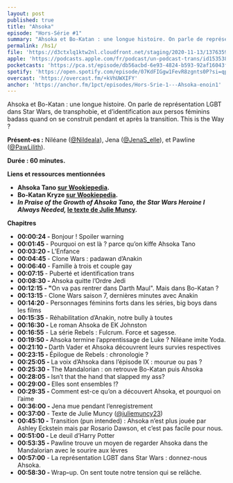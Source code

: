 ```yaml
---
layout: post
published: true
title: "Ahsoka"
episode: "Hors-Série #1"
summary: "Ahsoka et Bo-Katan : une longue histoire. On parle de représentation LGBT dans Star Wars, de transphobie, et d’identification aux persos féminins badass quand on se construit pendant et après la transition. This is the Way ?"
permalink: /hs1/
file: 'https://d3ctxlq1ktw2nl.cloudfront.net/staging/2020-11-13/137635989-44100-2-fe105b3210639.m4a'
apple: 'https://podcasts.apple.com/fr/podcast/un-podcast-trans/id1535381424#episodeGuid=3de6b22d-2ab4-44d0-a13b-8bd3ff2bb797'
pocketcasts: 'https://pca.st/episode/db56acbd-6e93-4824-b593-92af16043f52'
spotify: 'https://open.spotify.com/episode/07KdFIGgw1FevR8zgnts0P?si=qpt75_i4RRuDN1hGS44h7A'
overcast: 'https://overcast.fm/+kVhUWXIFY'
anchor: 'https://anchor.fm/1pct/episodes/Hors-Srie-1---Ahsoka-enoin1'
---
```

<p>Ahsoka et Bo-Katan : une longue histoire. On parle de représentation LGBT dans Star Wars, de transphobie, et d’identification aux persos féminins badass quand on se construit pendant et après la transition. This is the Way ?</p>

<!--more-->

<p><strong>Présent-es :</strong> Niléane (<a href="https://twitter.com/Nildeala">@Nildeala</a>), Jena (<a href="https://twitter.com/JenaS_elle">@JenaS_elle</a>), et Pawline (<a href="https://twitter.com/PawLilith">@PawLilith</a>).</p>
<p><strong>Durée : 60 minutes.</strong></p>
<p><strong>Liens et ressources mentionnées</strong></p>
<ul>
  <li><strong>Ahsoka Tano </strong><a href="https://starwars.fandom.com/fr/wiki/Ahsoka_Tano"><strong>sur Wookiepedia</strong></a><strong>.</strong></li>
  <li><strong>Bo-Katan Kryze </strong><a href="https://starwars.fandom.com/fr/wiki/Bo-Katan_Kryze"><strong>sur Wookiepedia</strong></a><strong>.</strong></li>
  <li><em><strong>In Praise of the Growth of Ahsoka Tano, the Star Wars Heroine I Always Needed, </strong></em><a href="https://io9.gizmodo.com/in-praise-of-the-growth-of-ahsoka-tano-the-star-wars-h-1823682030"><strong>le texte de Julie Muncy</strong></a><strong>.</strong></li>
</ul>
<p><strong>Chapitres</strong></p>
<ul>
  <li><strong>00:00:24 - </strong>Bonjour ! Spoiler warning</li>
  <li><strong>00:01:45 </strong>- Pourquoi on est là ? parce qu’on kiffe Ahsoka Tano&nbsp;</li>
  <li><strong>00:03:20 - </strong>L’Enfance</li>
  <li><strong>00:04:45 </strong>- Clone Wars : padawan d’Anakin&nbsp;</li>
  <li><strong>00:06:40 </strong>- Famille à trois et couple gay</li>
  <li><strong>00:07:15 </strong>- Puberté et identification trans</li>
  <li><strong>00:08:30 - </strong>Ahsoka quitte l’Ordre Jedi</li>
  <li><strong>00:12:15 - "</strong>On va pas rentrer dans Darth Maul". Mais dans Bo-Katan ?</li>
  <li><strong>00:13:15 </strong>- Clone Wars saison 7, dernières minutes avec Anakin</li>
  <li><strong>00:14:20 </strong>- Personnages féminins forts dans les séries, big boys dans les films</li>
  <li><strong>00:15:35 </strong>- Réhabilitation d’Anakin, notre bully à toutes</li>
  <li><strong>00:16:30 - </strong>Le roman Ahsoka de EK Johnston</li>
  <li><strong>00:16:55</strong> - La série Rebels : Fulcrum. Force et sagesse.</li>
  <li><strong>00:19:50 - </strong>Ahsoka termine l’apprentissage de Luke ? Niléane imite Yoda.</li>
  <li><strong>00:21:10 - </strong>Darth Vader et Ahsoka découvrent leurs survies respectives</li>
  <li><strong>00:23:15 - </strong>Épilogue de Rebels : chronologie ?</li>
  <li><strong>00:25:05 - </strong>La voix d’Ahsoka dans l’épisode IX : mourue ou pas ?&nbsp;</li>
  <li><strong>00:25:30 - </strong>The Mandalorian : on retrouve Bo-Katan puis Ahsoka</li>
  <li><strong>00:28:05 - </strong>Isn’t that the hand that slapped my ass?</li>
  <li><strong>00:29:00 - </strong>Elles sont ensembles !?</li>
  <li><strong>00:29:35 - </strong>Comment est-ce qu’on a découvert Ahsoka, et pourquoi on l’aime</li>
  <li><strong>00:36:00 - </strong>Jena mue pendant l’enregistrement</li>
  <li><strong>00:37:00</strong> - Texte de Julie Muncy (<a href="https://twitter.com/juliemuncy23">@juliemuncy23</a>)&nbsp;</li>
  <li><strong>00:45:10 - </strong>Transition (pun intended) : Ahsoka n’est plus jouée par Ashley Eckstein mais par Rosario Dawson, et c’est pas facile pour nous.</li>
  <li><strong>00:51:00 - </strong>Le deuil d’Harry Potter</li>
  <li><strong>00:53:35 - </strong>Pawline trouve un moyen de regarder Ahsoka dans the Mandalorian avec le sourire aux lèvres</li>
  <li><strong>00:57:00</strong> - La représentation LGBT dans Star Wars : donnez-nous Ahsoka.</li>
  <li><strong>00:58:30 - </strong>Wrap<strong>-</strong>up. On sent toute notre tension qui se relâche.</li>
</ul>
